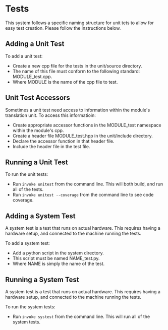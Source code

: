 # Tests

This system follows a specific naming structure for unit tets to allow for easy test creation. Please follow the instructions below.


## Adding a Unit Test

To add a unit test:
* Create a new cpp file for the tests in the unit/source directory.
* The name of this file must conform to the following standard: MODULE_test.cpp.
* Where MODULE is the name of the cpp file to test.


## Unit Test Accessors

Sometimes a unit test need access to information within the module's translation unit. To access this informatioin:
* Create appropriate accessor functions in the MODULE_test namespace within the module's cpp.
* Create a header file MODULE_test.hpp in the unit/include directory.
* Declare the accessor function in that header file.
* Include the header file in the test file.


## Running a Unit Test

To run the unit tests:
* Run `invoke unitest` from the command line. This will both build, and run all of the tests.
* Run `invoke unitest --coverage` from the command line to see code coverage.


## Adding a System Test

A system test is a test that runs on actual hardware. This requires having a hardware setup, and connected to the machine running the tests.

To add a system test:
* Add a python script in the system directory.
* This script must be named NAME_test.py.
* Where NAME is simply the name of the test.


## Running a System Test

A system test is a test that runs on actual hardware. This requires having a hardware setup, and connected to the machine running the tests.

To run the system tests:
* Run `invoke systest` from the command line. This will run all of the system tests.